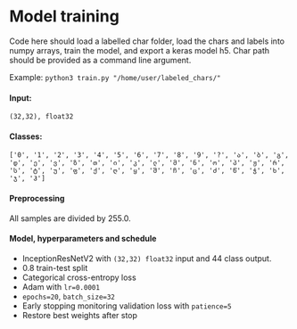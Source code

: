 
# Model training

Code here should load a labelled char folder, load the chars and labels into numpy arrays, train the model, and export a keras model h5. Char path should be provided as a command line argument. 

Example: `python3 train.py "/home/user/labeled_chars/"`

#### Input:
```(32,32), float32```

####  Classes:
`` ['0', '1', '2', '3', '4', '5', '6', '7', '8', '9', '?', 'ა', 'ბ', 'გ', 'დ', 'ე', 'ვ', 'ზ', 'თ', 'ი', 'კ', 'ლ', 'მ', 'ნ', 'ო', 'პ', 'ჟ', 'რ', 'ს', 'ტ', 'უ', 'ფ', 'ქ', 'ღ', 'ყ', 'შ', 'ჩ', 'ც', 'ძ', 'წ', 'ჭ', 'ხ', 'ჯ', 'ჰ'] ``

#### Preprocessing
All samples are divided by 255.0.

#### Model, hyperparameters and schedule
 * InceptionResNetV2 with `(32,32) float32` input and 44 class output.
 * 0.8 train-test split
 * Categorical cross-entropy loss
 * Adam with `lr=0.0001`
 * `epochs=20`, `batch_size=32`
 * Early stopping monitoring validation loss with `patience=5`
 * Restore best weights after stop
